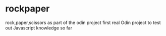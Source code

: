 # rockpaper
rock,paper,scissors as part of the odin project
first real Odin project to test out Javascript knowledge so far
